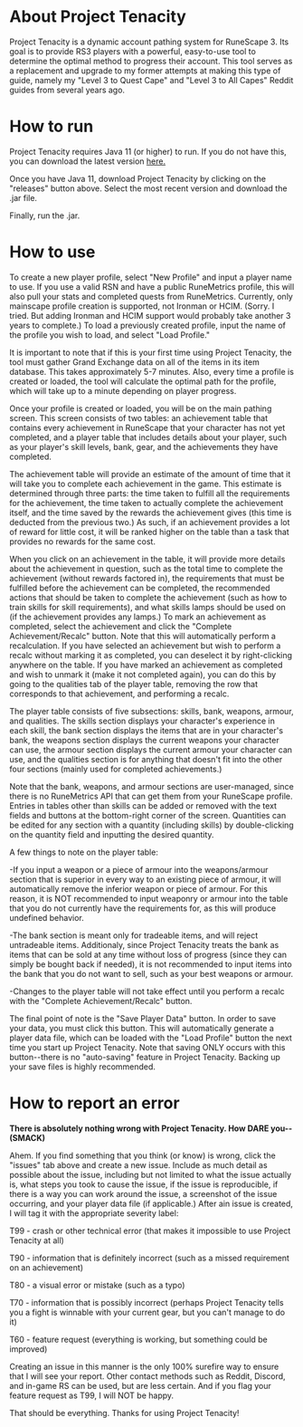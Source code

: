 # About Project Tenacity
Project Tenacity is a dynamic account pathing system for RuneScape 3. Its goal is to provide RS3 players with a powerful, easy-to-use tool to determine the optimal method to progress their account. This tool serves as a replacement and upgrade to my former attempts at making this type of guide, namely my "Level 3 to Quest Cape" and "Level 3 to All Capes" Reddit guides from several years ago.

# How to run
Project Tenacity requires Java 11 (or higher) to run. If you do not have this, you can download the latest version [here.](https://jdk.java.net/11/)

Once you have Java 11, download Project Tenacity by clicking on the "releases" button above. Select the most recent version and download the .jar file.

Finally, run the .jar.

# How to use
To create a new player profile, select "New Profile" and input a player name to use. If you use a valid RSN and have a public RuneMetrics profile, this will also pull your stats and completed quests from RuneMetrics. Currently, only mainscape profile creation is supported, not Ironman or HCIM. (Sorry. I tried. But adding Ironman and HCIM support would probably take another 3 years to complete.) To load a previously created profile, input the name of the profile you wish to load, and select "Load Profile."

It is important to note that if this is your first time using Project Tenacity, the tool must gather Grand Exchange data on all of the items in its item database. This takes approximately 5-7 minutes. Also, every time a profile is created or loaded, the tool will calculate the optimal path for the profile, which will take up to a minute depending on player progress.

Once your profile is created or loaded, you will be on the main pathing screen. This screen consists of two tables: an achievement table that contains every achievement in RuneScape that your character has not yet completed, and a player table that includes details about your player, such as your player's skill levels, bank, gear, and the achievements they have completed.

The achievement table will provide an estimate of the amount of time that it will take you to complete each achievement in the game. This estimate is determined through three parts: the time taken to fulfill all the requirements for the achievement, the time taken to actually complete the achievement itself, and the time saved by the rewards the achievement gives (this time is deducted from the previous two.) As such, if an achievement provides a lot of reward for little cost, it will be ranked higher on the table than a task that provides no rewards for the same cost.

When you click on an achievement in the table, it will provide more details about the achievement in question, such as the total time to complete the achievement (without rewards factored in), the requirements that must be fulfilled before the achievement can be completed, the recommended actions that should be taken to complete the achievement (such as how to train skills for skill requirements), and what skills lamps should be used on (if the achievement provides any lamps.) To mark an achievement as completed, select the achievement and click the "Complete Achievement/Recalc" button. Note that this will automatically perform a recalculation. If you have selected an achievement but wish to perform a recalc without marking it as completed, you can deselect it by right-clicking anywhere on the table. If you have marked an achievement as completed and wish to unmark it (make it not completed again), you can do this by going to the qualities tab of the player table, removing the row that corresponds to that achievement, and performing a recalc.

The player table consists of five subsections: skills, bank, weapons, armour, and qualities. The skills section displays your character's experience in each skill, the bank section displays the items that are in your character's bank, the weapons section displays the current weapons your character can use, the armour section displays the current armour your character can use, and the qualities section is for anything that doesn't fit into the other four sections (mainly used for completed achievements.)

Note that the bank, weapons, and armour sections are user-managed, since there is no RuneMetrics API that can get them from your RuneScape profile. Entries in tables other than skills can be added or removed with the text fields and buttons at the bottom-right corner of the screen. Quantities can be edited for any section with a quantity (including skills) by double-clicking on the quantity field and inputting the desired quantity.

A few things to note on the player table: 

 -If you input a weapon or a piece of armour into the weapons/armour section that is superior in every way to an existing piece of armour, it will automatically remove the inferior weapon or piece of armour. For this reason, it is NOT recommended to input weaponry or armour into the table that you do not currently have the requirements for, as this will produce undefined behavior.
 
 -The bank section is meant only for tradeable items, and will reject untradeable items. Additionaly, since Project Tenacity treats the bank as items that can be sold at any time without loss of progress (since they can simply be bought back if needed), it is not recommended to input items into the bank that you do not want to sell, such as your best weapons or armour.
 
 -Changes to the player table will not take effect until you perform a recalc with the "Complete Achievement/Recalc" button.
 
The final point of note is the "Save Player Data" button. In order to save your data, you must click this button. This will automatically generate a player data file, which can be loaded with the "Load Profile" button the next time you start up Project Tenacity. Note that saving ONLY occurs with this button--there is no "auto-saving" feature in Project Tenacity. Backing up your save files is highly recommended.

# How to report an error
**There is absolutely nothing wrong with Project Tenacity. How DARE you-- (SMACK)**

Ahem. If you find something that you think (or know) is wrong, click the "issues" tab above and create a new issue. Include as much detail as possible about the issue, including but not limited to what the issue actually is, what steps you took to cause the issue, if the issue is reproducible, if there is a way you can work around the issue, a screenshot of the issue occurring, and your player data file (if applicable.) After ain issue is created, I will tag it with the appropriate severity label:

T99 - crash or other technical error (that makes it impossible to use Project Tenacity at all)

T90 - information that is definitely incorrect (such as a missed requirement on an achievement)

T80 - a visual error or mistake (such as a typo)

T70 - information that is possibly incorrect (perhaps Project Tenacity tells you a fight is winnable with your current gear, but you can't manage to do it)

T60 - feature request (everything is working, but something could be improved)

Creating an issue in this manner is the only 100% surefire way to ensure that I will see your report. Other contact methods such as Reddit, Discord, and in-game RS can be used, but are less certain. And if you flag your feature request as T99, I will NOT be happy.

That should be everything. Thanks for using Project Tenacity!
